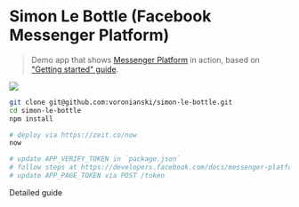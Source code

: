 # Simon Le Bottle (Facebook Messenger Platform)

> Demo app that shows [Messenger Platform](https://developers.facebook.com/docs/messenger-platform) in action, based on ["Getting started" guide](https://developers.facebook.com/docs/messenger-platform/quickstart).

<img src="https://dl.dropboxusercontent.com/u/100463011/simon-le-bottle-demo.gif" />

```bash
git clone git@github.com:voronianski/simon-le-bottle.git
cd simon-le-bottle
npm install

# deploy via https://zeit.co/now
now 

# update APP_VERIFY_TOKEN in `package.json`
# follow steps at https://developers.facebook.com/docs/messenger-platform/quickstart
# update APP_PAGE_TOKEN via POST /token
```

Detailed guide
